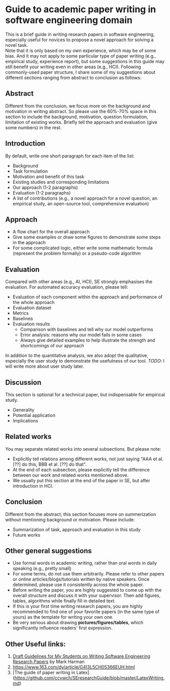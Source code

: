 # Guide to academic paper writing in software engineering domain

This is a brief guide in writing research papers in software engineering, especially useful for novices to propose a novel approach for solving a novel task.  
Note that it is only based on my own experience, which may be of some bias.
And it may not apply to some particular type of paper writing (e.g., empirical study, experience report), but some suggestions in this guide may still benefit your writing even in other areas (e.g., HCI).
Following commonly-used paper structure, I share some of my suggestions about different sections ranging from abstract to conclusion as follows:


## Abstract
Different from the conclusion, we focus more on the background and motivation in writing abstract.
So please use the 60%-70% space in this section to include the background, motivation, question formulation, limitation of existing works.
Briefly tell the approach and evaluation (give some numbers) in the rest.

## Introduction
By default, write one short paragraph for each item of the list:
* Background
* Task formulation
* Motivation and benefit of this task
* Existing studies and corresponding limitations
* Our approach (1-2 paragraphs)
* Evaluation (1-2 paragraphs)
* A list of contributions (e.g., a novel approach for a novel question, an empirical study, an open-source tool, comprehensive evaluation)

## Approach
* A flow chart for the overall approach
* Give some examples or draw some figures to demonstrate some steps in the approach 
* For some complicated logic, either write some mathematic formula (represent the problem formally) or a pseudo-code algorithm

## Evaluation
Compared with other areas (e.g., AI, HCI), SE strongly emphasises the evaluation.
For automated accuracy evaluation, please tell:
- Evaluation of each component within the approach and performance of the whole approach
- Evaluation dataset
- Metrics
- Baselines 
- Evaluation results
  - Comparison with baselines and tell why our model outperforms
  - Error analysis: reasons why our model fails in some cases
  - Always give detailed examples to help illustrate the strength and shortcomings of our approach

In addition to the quantitative analysis, we also adopt the qualitative, especially the user study to demonstrate the usefulness of our tool.
*TODO*: I will write more about user study later.

## Discussion
This section is optional for a technical paper, but indispensable for empirical study.
* Generality
* Potential application
* Implications

## Related works
You may separate related works into several subsections.
But please note:
* Explicitly tell relations among different works, not just saying "AAA et al. \[??\] do this, BBB et al. \[??\] do that".
* At the end of each subsection, please explicitly tell the difference between our work and related works mentioned above.
* We usually put this section at the end of the paper in SE, but after introduction in HCI.

## Conclusion
Different from the abstract, this section focuses more on summerization without mentioning background or motivation.
Please include:
* Summarization of task, approach and evaluation in this study
* Future works 

## Other general suggestions
* Use formal words in academic writing, rather than oral words in daily speaking (e.g., pretty small)
* For some terms, do not use them arbitrarily. Please refer to other papers or online articles/blogs/tutorials written by native speakers. Once determined, please use it consistently across the whole paper.
* Before writing the paper, you are highly suggested to come up with the overall structure and discuss it with your supervisor. Then add figures, tables, algorithms while finally fill in detailed text.
* If this is your first time writing research papers, you are highly recommended to find one of your favorite papers (in the same type of yours) as the template for writing your own one.
* Be very serious about drawing **pictures/figures/tables**, which significantly influence readers' first expression.

## Other Useful links:
1. [Draft Guidelines for My Students on Writing Software Engineering Research Papers](https://cragkhit.github.io/files/harman-writing-advice.pdf) by Mark Harman
2. https://www.163.com/dy/article/G4I3L5CH05366EUH.html
3. [The guide of paper writing in Latex] (https://github.com/ccywch/SEresearchGuide/blob/master/LatexWriting.md)
